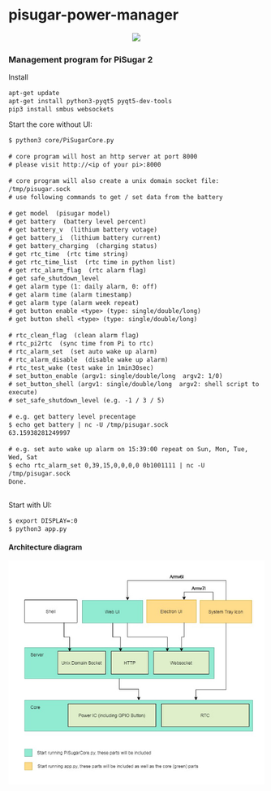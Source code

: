# pisugar-power-manager

<p align="center">
  <img width="320" src="https://raw.githubusercontent.com/JdaieLin/PiSugar/master/logo.jpg">
</p>

### Management program for PiSugar 2

Install
```
apt-get update
apt-get install python3-pyqt5 pyqt5-dev-tools
pip3 install smbus websockets

```

Start the core without UI:
```
$ python3 core/PiSugarCore.py

# core program will host an http server at port 8000
# please visit http://<ip of your pi>:8000

# core program will also create a unix domain socket file: /tmp/pisugar.sock
# use following commands to get / set data from the battery

# get model  (pisugar model)
# get battery  (battery level percent)
# get battery_v  (lithium battery votage)
# get battery_i  (lithium battery current)
# get battery_charging  (charging status)
# get rtc_time  (rtc time string)
# get rtc_time_list  (rtc time in python list)
# get rtc_alarm_flag  (rtc alarm flag)
# get safe_shutdown_level
# get alarm type (1: daily alarm, 0: off)
# get alarm time (alarm timestamp)
# get alarm type (alarm week repeat)
# get button enable <type> (type: single/double/long)
# get button shell <type> (type: single/double/long)

# rtc_clean_flag  (clean alarm flag)
# rtc_pi2rtc  (sync time from Pi to rtc)
# rtc_alarm_set  (set auto wake up alarm)
# rtc_alarm_disable  (disable wake up alarm)
# rtc_test_wake (test wake in 1min30sec)
# set_button_enable (argv1: single/double/long  argv2: 1/0)
# set_button_shell (argv1: single/double/long  argv2: shell script to execute)
# set_safe_shutdown_level (e.g. -1 / 3 / 5)

# e.g. get battery level precentage
$ echo get battery | nc -U /tmp/pisugar.sock
63.15938281249997

# e.g. set auto wake up alarm on 15:39:00 repeat on Sun, Mon, Tue, Wed, Sat
$ echo rtc_alarm_set 0,39,15,0,0,0,0 0b1001111 | nc -U /tmp/pisugar.sock
Done.


```

Start with UI:
```
$ export DISPLAY=:0
$ python3 app.py

```

#### Architecture diagram

<p align="center">
  <img width="688px" src="https://raw.githubusercontent.com/PiSugar/pisugar-power-manager/master/diagram.jpg">
</p>

